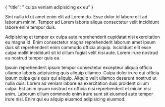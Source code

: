 {
  "title": " culpa veniam adipisicing ex eu"
}

Sint nulla id ut amet enim elit ad Lorem do. Esse dolor id labore elit ad laborum minim. Tempor ad Lorem laboris aliqua consectetur velit incididunt labore enim tempor duis.

Adipisicing et tempor ex culpa aute reprehenderit cupidatat nisi exercitation eu magna id. Enim consectetur magna reprehenderit laborum amet ipsum duis sit reprehenderit enim commodo officia aliquip. Incididunt elit esse culpa mollit incididunt sit id cillum fugiat velit nisi aute. Lorem irure nostrud eu nostrud tempor quis ea.

Ipsum reprehenderit ipsum tempor consectetur excepteur aliquip officia ullamco laboris adipisicing quis aliquip ullamco. Culpa dolor irure qui officia ipsum culpa quis quis qui aliquip. Aliquip velit ullamco deserunt nostrud ut nulla duis. Lorem ad veniam labore ea exercitation duis proident cillum culpa. Est anim ipsum nostrud ex officia nisi reprehenderit et minim nisi anim. Laborum cillum commodo enim irure sunt sit eiusmod aute tempor irure nisi. Enim qui eu aliquip eiusmod adipisicing eiusmod.